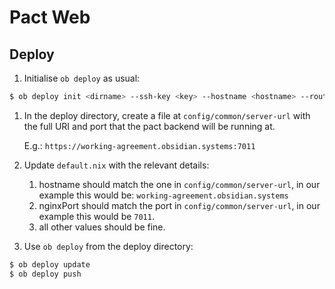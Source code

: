 # Pact Web

## Deploy

1. Initialise `ob deploy` as usual:

```bash
$ ob deploy init <dirname> --ssh-key <key> --hostname <hostname> --route <URI> --admin-email <email>
```

1. In the deploy directory, create a file at `config/common/server-url` with
   the full URI and port that the pact backend will be running at.

   E.g.: `https://working-agreement.obsidian.systems:7011`

2. Update `default.nix` with the relevant details:
    1. hostname should match the one in `config/common/server-url`, in our example this would be: `working-agreement.obsidian.systems`
    2. nginxPort should match the port in `config/common/server-url`, in our example this would be `7011`.
    3. all other values should be fine.

3. Use `ob deploy` from the deploy directory:

```bash
$ ob deploy update
$ ob deploy push
```
